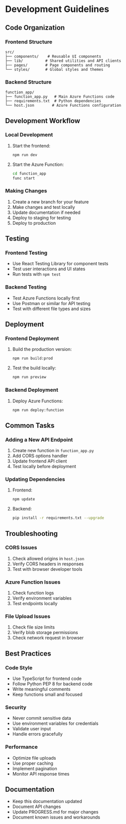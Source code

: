 # Development Guidelines

## Code Organization

### Frontend Structure
```
src/
├── components/    # Reusable UI components
├── lib/          # Shared utilities and API clients
├── pages/        # Page components and routing
└── styles/       # Global styles and themes
```

### Backend Structure
```
function_app/
├── function_app.py   # Main Azure Functions code
├── requirements.txt  # Python dependencies
└── host.json        # Azure Functions configuration
```

## Development Workflow

### Local Development
1. Start the frontend:
   ```bash
   npm run dev
   ```

2. Start the Azure Function:
   ```bash
   cd function_app
   func start
   ```

### Making Changes
1. Create a new branch for your feature
2. Make changes and test locally
3. Update documentation if needed
4. Deploy to staging for testing
5. Deploy to production

## Testing

### Frontend Testing
- Use React Testing Library for component tests
- Test user interactions and UI states
- Run tests with `npm test`

### Backend Testing
- Test Azure Functions locally first
- Use Postman or similar for API testing
- Test with different file types and sizes

## Deployment

### Frontend Deployment
1. Build the production version:
   ```bash
   npm run build:prod
   ```

2. Test the build locally:
   ```bash
   npm run preview
   ```

### Backend Deployment
1. Deploy Azure Functions:
   ```bash
   npm run deploy:function
   ```

## Common Tasks

### Adding a New API Endpoint
1. Create new function in `function_app.py`
2. Add CORS options handler
3. Update frontend API client
4. Test locally before deployment

### Updating Dependencies
1. Frontend:
   ```bash
   npm update
   ```

2. Backend:
   ```bash
   pip install -r requirements.txt --upgrade
   ```

## Troubleshooting

### CORS Issues
1. Check allowed origins in `host.json`
2. Verify CORS headers in responses
3. Test with browser developer tools

### Azure Function Issues
1. Check function logs
2. Verify environment variables
3. Test endpoints locally

### File Upload Issues
1. Check file size limits
2. Verify blob storage permissions
3. Check network request in browser

## Best Practices

### Code Style
- Use TypeScript for frontend code
- Follow Python PEP 8 for backend code
- Write meaningful comments
- Keep functions small and focused

### Security
- Never commit sensitive data
- Use environment variables for credentials
- Validate user input
- Handle errors gracefully

### Performance
- Optimize file uploads
- Use proper caching
- Implement pagination
- Monitor API response times

## Documentation
- Keep this documentation updated
- Document API changes
- Update PROGRESS.md for major changes
- Document known issues and workarounds 